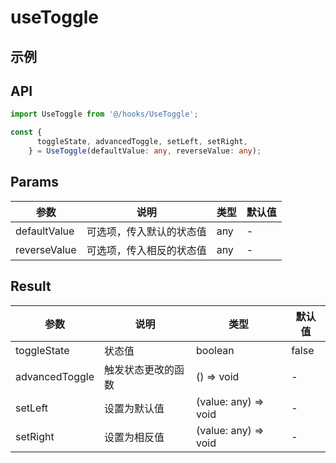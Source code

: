 # useToggle

## 示例

<UseToggle />

## API

```typescript
import UseToggle from '@/hooks/UseToggle';

const {
      toggleState, advancedToggle, setLeft, setRight,
    } = UseToggle(defaultValue: any, reverseValue: any);
```

## Params

| 参数         | 说明                     | 类型 | 默认值 |
| ------------ | ------------------------ | ---- | ------ |
| defaultValue | 可选项，传入默认的状态值 | any  | -      |
| reverseValue | 可选项，传入相反的状态值 | any  | -      |

## Result

| 参数           | 说明               | 类型                 | 默认值 |
| -------------- | ------------------ | -------------------- | ------ |
| toggleState    | 状态值             | boolean              | false  |
| advancedToggle | 触发状态更改的函数 | () => void           | -      |
| setLeft        | 设置为默认值       | (value: any) => void | -      |
| setRight       | 设置为相反值       | (value: any) => void | -      |
